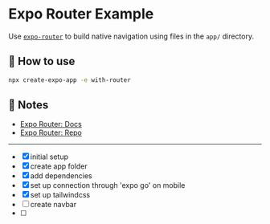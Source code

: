 # Expo Router Example

Use [`expo-router`](https://expo.github.io/router) to build native navigation using files in the `app/` directory.

## 🚀 How to use

```sh
npx create-expo-app -e with-router
```

## 📝 Notes

- [Expo Router: Docs](https://expo.github.io/router)
- [Expo Router: Repo](https://github.com/expo/router)

---

- [x] initial setup
- [x] create app folder
- [x] add dependencies
- [x] set up connection through 'expo go' on mobile
- [x] set up tailwindcss
- [ ] create navbar
- [ ]
